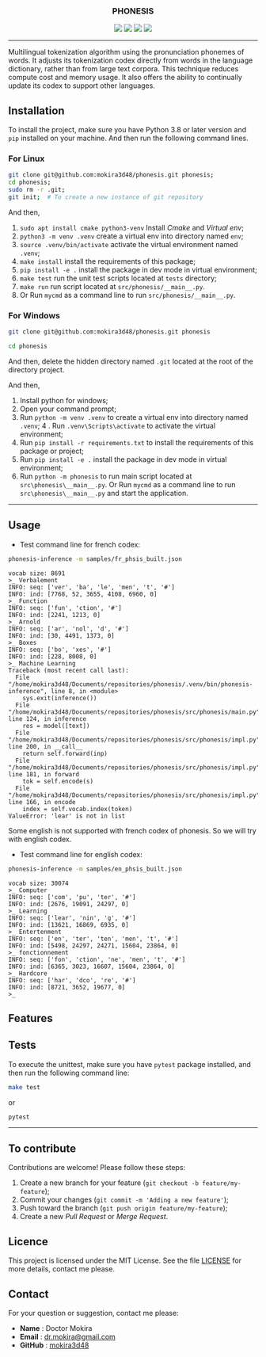 <div align="center">

### PHONESIS

![](https://img.shields.io/badge/Python-3.8-blue)
![](https://img.shields.io/badge/LICENSE-MIT-%2300557f)
![](https://img.shields.io/badge/lastest-2025--06--06-green)
![](https://img.shields.io/badge/contact-dr.mokira%40gmail.com-blueviolet)


---

</div>

Multilingual tokenization algorithm using the pronunciation phonemes of words.
It adjusts its tokenization codex directly from words in the language dictionary,
rather than from large text corpora. This technique reduces compute cost
and memory usage. It also offers the ability to continually update its codex
to support other languages.

<!--
#### Table of Contents
- [Installation](#installation)
  - [For Linux](#for-linux)
  - [For Windows](#for-windows)
- [Usage](#uage)
- [Features](#features)
- [Tests](#tests)
- [To contribute](#to-contribute)
- [Licence](#licence)
- [Contact](#contact)
-->


## Installation

To install the project, make sure you have Python 3.8 or later version
and `pip` installed on your machine. And then run the following command lines.

### For Linux

```bash
git clone git@github.com:mokira3d48/phonesis.git phonesis;
cd phonesis;
sudo rm -r .git;
git init;  # To create a new instance of git repository
```

And then,

1. `sudo apt install cmake python3-venv` Install *Cmake* and *Virtual env*;
2. `python3 -m venv .venv` create a virtual env into directory
named `env`;
3. `source .venv/bin/activate` activate the virtual environment named `.venv`;
4. `make install` install the requirements of this package;
5. `pip install -e .` install the package in dev mode in virtual environment;
6. `make test` run the unit test scripts located at `tests` directory;
7. `make run` run script located at `src/phonesis/__main__.py`.
8. Or Run `mycmd` as a command line to run `src/phonesis/__main__.py`.

### For Windows

```bash
git clone git@github.com:mokira3d48/phonesis.git phonesis
```

```bash
cd phonesis
```

And then, delete the hidden directory named `.git` located at the root
of the directory project.

And then,

1. Install python for windows;
2. Open your command prompt;
3. Run `python -m venv .venv` to create a virtual env into directory
named `.venv`;
4 . Run `.venv\Scripts\activate` to activate the virtual environment;
5. Run `pip install -r requirements.txt` to install the requirements
of this package or project;
6. Run `pip install -e .` install the package in dev mode in virtual
environment;
7. Run `python -m phonesis` to run main script located
at `src\phonesis\__main__.py`. Or Run `mycmd` as a command line
to run `src\phonesis\__main__.py` and start the application.


---

## Usage

- Test command line for french codex:

```bash
phonesis-inference -m samples/fr_phsis_built.json
```

```
vocab size: 8691
>_ Verbalement
INFO: seq: ['ver', 'ba', 'le', 'men', 't', '#']
INFO: ind: [7768, 52, 3655, 4108, 6960, 0]
>_ Function
INFO: seq: ['fun', 'ction', '#']
INFO: ind: [2241, 1213, 0]
>_ Arnold
INFO: seq: ['ar', 'nol', 'd', '#']
INFO: ind: [30, 4491, 1373, 0]
>_ Boxes
INFO: seq: ['bo', 'xes', '#']
INFO: ind: [228, 8008, 0]
>_ Machine Learning
Traceback (most recent call last):
  File "/home/mokira3d48/Documents/repositories/phonesis/.venv/bin/phonesis-inference", line 8, in <module>
    sys.exit(inference())
  File "/home/mokira3d48/Documents/repositories/phonesis/src/phonesis/main.py", line 124, in inference
    res = model([text])
  File "/home/mokira3d48/Documents/repositories/phonesis/src/phonesis/impl.py", line 200, in __call__
    return self.forward(inp)
  File "/home/mokira3d48/Documents/repositories/phonesis/src/phonesis/impl.py", line 181, in forward
    tok = self.encode(s)
  File "/home/mokira3d48/Documents/repositories/phonesis/src/phonesis/impl.py", line 166, in encode
    index = self.vocab.index(token)
ValueError: 'lear' is not in list
```

Some english is not supported with french codex of phonesis.
So we will try with english codex.

- Test command line for english codex:

```bash
phonesis-inference -m samples/en_phsis_built.json
```

```
vocab size: 30074
>_ Computer
INFO: seq: ['com', 'pu', 'ter', '#']
INFO: ind: [2676, 19091, 24297, 0]
>_ Learning
INFO: seq: ['lear', 'nin', 'g', '#']
INFO: ind: [13621, 16869, 6935, 0]
>_ Entertenment
INFO: seq: ['en', 'ter', 'ten', 'men', 't', '#']
INFO: ind: [5498, 24297, 24271, 15604, 23864, 0]
>_ fonctionnement
INFO: seq: ['fon', 'ction', 'ne', 'men', 't', '#']
INFO: ind: [6365, 3023, 16607, 15604, 23864, 0]
>_ Hardcore
INFO: seq: ['har', 'dco', 're', '#']
INFO: ind: [8721, 3652, 19677, 0]
>_

```

## Features


## Tests

To execute the unittest, make sure you have `pytest` package installed,
and then run the following command line:

```bash
make test
```
or

```shell
pytest
```

---

## To contribute

Contributions are welcome! Please follow these steps:

1. Create a new branch for your feature (`git checkout -b feature/my-feature`);
2. Commit your changes (`git commit -m 'Adding a new feature'`);
3. Push toward the branch (`git push origin feature/my-feature`);
4. Create a new *Pull Request* or *Merge Request*.

## Licence

This project is licensed under the MIT License. See the file [LICENSE](LICENSE)
for more details, contact me please.

## Contact

For your question or suggestion, contact me please:

- **Name** : Doctor Mokira
- **Email** : dr.mokira@gmail.com
- **GitHub** : [mokira3d48](https://github.com/mokira3d48)
